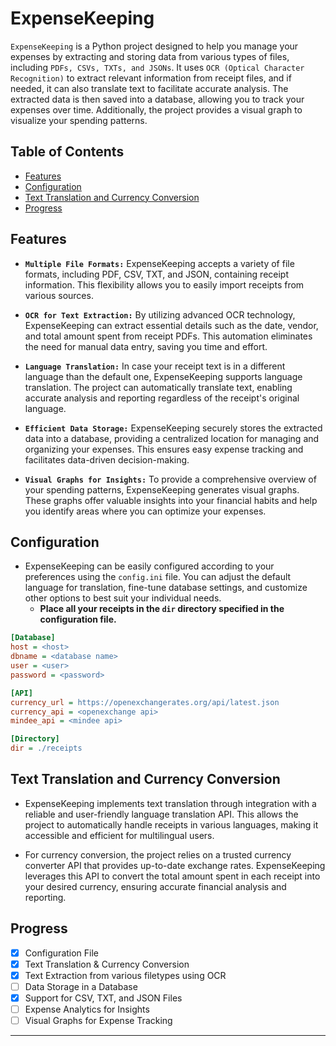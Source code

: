 # ExpenseKeeping

``ExpenseKeeping`` is a Python project designed to help you manage your expenses by extracting and storing data from various types of files, including ``PDFs, CSVs, TXTs, and JSONs``. It uses ``OCR (Optical Character Recognition)`` to extract relevant information from receipt files, and if needed, it can also translate text to facilitate accurate analysis. The extracted data is then saved into a database, allowing you to track your expenses over time. Additionally, the project provides a visual graph to visualize your spending patterns.

## Table of Contents
- [Features](#features)
- [Configuration](#configuration)
- [Text Translation and Currency Conversion](#text-translation-and-currency-conversion)
- [Progress](#progress)

## Features

- **``Multiple File Formats:``** ExpenseKeeping accepts a variety of file formats, including PDF, CSV, TXT, and JSON, containing receipt information. This flexibility allows you to easily import receipts from various sources.

- **``OCR for Text Extraction:``** By utilizing advanced OCR technology, ExpenseKeeping can extract essential details such as the date, vendor, and total amount spent from receipt PDFs. This automation eliminates the need for manual data entry, saving you time and effort.

- **``Language Translation:``** In case your receipt text is in a different language than the default one, ExpenseKeeping supports language translation. The project can automatically translate text, enabling accurate analysis and reporting regardless of the receipt's original language.

- **``Efficient Data Storage:``** ExpenseKeeping securely stores the extracted data into a database, providing a centralized location for managing and organizing your expenses. This ensures easy expense tracking and facilitates data-driven decision-making.

- **``Visual Graphs for Insights:``** To provide a comprehensive overview of your spending patterns, ExpenseKeeping generates visual graphs. These graphs offer valuable insights into your financial habits and help you identify areas where you can optimize your expenses.

## Configuration

- ExpenseKeeping can be easily configured according to your preferences using the `config.ini` file. You can adjust the default language for translation, fine-tune database settings, and customize other options to best suit your individual needs.
    - **Place all your receipts in the `dir` directory specified in the configuration file.**
```ini
[Database]
host = <host>
dbname = <database name>
user = <user>
password = <password>

[API]
currency_url = https://openexchangerates.org/api/latest.json
currency_api = <openexchange api>
mindee_api = <mindee api>

[Directory]
dir = ./receipts
```

## Text Translation and Currency Conversion

- ExpenseKeeping implements text translation through integration with a reliable and user-friendly language translation API. This allows the project to automatically handle receipts in various languages, making it accessible and efficient for multilingual users.

- For currency conversion, the project relies on a trusted currency converter API that provides up-to-date exchange rates. ExpenseKeeping leverages this API to convert the total amount spent in each receipt into your desired currency, ensuring accurate financial analysis and reporting.

## Progress
- [x] Configuration File
- [x] Text Translation & Currency Conversion
- [x] Text Extraction from various filetypes using OCR
- [ ] Data Storage in a Database
- [x] Support for CSV, TXT, and JSON Files
- [ ] Expense Analytics for Insights
- [ ] Visual Graphs for Expense Tracking
---

